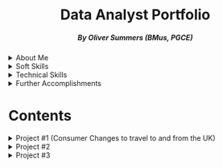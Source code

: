 # <h1 align="center">Data Analyst Portfolio</h1>
<h5 align="center">By Oliver Summers (BMus, PGCE)</h5>

<details>
<summary>About Me</summary>
<br>

**Who are you?** - Hi, I'm Oliver, and I love being involved with data! With nearly 5 years experience working in datasets of varying degrees, from easy-to-digest Excel spreadsheets to larger datasets used in SQL, R and Python.

**Why do you do what you do?** - I've always been invested in data in various ways, starting with music. With growth for the data field set to grow about 28% through 2026 [Schroeder, 2021](https://www.forbes.com/sites/bernhardschroeder/2021/06/11/the-data-analytics-profession-and-employment-is-exploding-three-trends-that-matter/?sh=356375f73f81) I believe that the future of data has never been more exciting!

**What expertise and skills do you have?** - As a qualified teacher, I have extensive experience with 

**What accomplishments have you made?** - You can see a bullet point list below further for exmaples (list is not exhaustive)

**What are you looking for?** - I'm looking for a role focusing on data that I'm passionate about analysing, and push forward decisions for brands that have a positive impact on soceity. I'd love to hear from you to discuss further about what you're looking for in a data analyst role and the needs of the business, so please do get in touch so we can discuss further. Thank you and looking forward to speaking with you!
<br>
<br>

*P.S. a quick bonus fact for you - during my time at MyTutor, I won the data compeition in the data team for building a database in SQL from the ground up, focusing on different coloured shirts and presenting this to the team. As an award, I won a emoji of me with a crown and a box of chocolates!*

</details>

<details markdown="1">
<summary>Soft Skills</summary>
<br>

- **Communication & Presentation**
  - PGCE, delivered lessons
  - At MyTutor, delivered presentations to 20+ staff
- **Teamwork**
  - test
  - test
- **Critical Thinking**
  - test
  - test
- **Attention to Detail**
  - test
  - test

</details>

<details markdown="1">
<summary>Technical Skills</summary>
<br>

- SQL
- Excel
- R/Python
- Tableau & Power BI

</details>

<details markdown="1">
<summary>Further Accomplishments</summary>
<br>

-
-
-

</details>

# Contents

<details>
<summary>Project #1 (Consumer Changes to travel to and from the UK)</summary>
<br>

**Summary**

In this project, we study how travel to and from the UK has changed, using the comparison between pre and post-pandemic

Firstly, we look at the top 10 best performing years for travellers into the UK with data collected from 1980 to 2022, the image below (produced on Power BI) displays the results of the top 10 years from the time period recorded.
<br>

**Key Findings**

- 2021 was the lowest year reocrded for total travellers into the UK

![Top 10 Year Charts](https://user-images.githubusercontent.com/111752059/192544963-58b2db46-76c7-402c-8201-5dc9c1ebab58.png)
![Lowest 10 Year Charts](https://user-images.githubusercontent.com/111752059/192544971-815f5f48-18e4-402d-bed7-ec670df1c1d8.png)


**Conclusion**
<br>

from the results, we can see that 2006 - 2019 was a more popular time to travel, particulary with 2017 being the best year recorded so far.

*Further Notes*

- Code/File: Go to File
- Source: ONS national survey
- Description: This project was created to highlight changes in consumer behaviour and discover past and future changes to travel
- Skills: Data visualization, mining, cleaning
- Technology: Power BI, SQL

</details>

<details>
<summary>Project #2</summary>

</details>

<details>
<summary>Project #3</summary>

</details>



